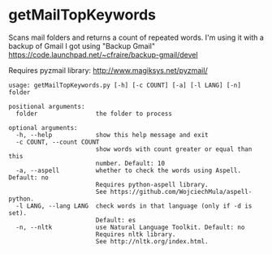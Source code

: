getMailTopKeywords
==================

Scans mail folders and returns a count of repeated words. I'm using it with a backup 
of Gmail I got using "Backup Gmail"
https://code.launchpad.net/~cfraire/backup-gmail/devel

Requires pyzmail library: 
http://www.magiksys.net/pyzmail/
````
usage: getMailTopKeywords.py [-h] [-c COUNT] [-a] [-l LANG] [-n] folder

positional arguments:
  folder                the folder to process

optional arguments:
  -h, --help            show this help message and exit
  -c COUNT, --count COUNT
                        show words with count greater or equal than this
                        number. Default: 10
  -a, --aspell          whether to check the words using Aspell. Default: no
                        Requires python-aspell library. 
                        See https://github.com/WojciechMula/aspell-python.
  -l LANG, --lang LANG  check words in that language (only if -d is set).
                        Default: es
  -n, --nltk            use Natural Language Toolkit. Default: no
                        Requires nltk library.
                        See http://nltk.org/index.html. 
````
